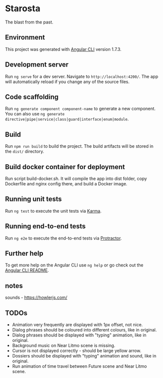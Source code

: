 # Starosta

The blast from the past.

## Environment

This project was generated with [Angular CLI](https://github.com/angular/angular-cli) version 1.7.3.

## Development server

Run `ng serve` for a dev server. Navigate to `http://localhost:4200/`. The app will automatically reload if you change any of the source files.

## Code scaffolding

Run `ng generate component component-name` to generate a new component. You can also use `ng generate directive|pipe|service|class|guard|interface|enum|module`.

## Build

Run `npm run build` to build the project. The build artifacts will be stored in the `dist/` directory.

## Build docker container for deployment

Run script build-docker.sh. It will compile the app into dist folder, copy Dockerfile and nginx config there, and build
a Docker image.

## Running unit tests

Run `ng test` to execute the unit tests via [Karma](https://karma-runner.github.io).

## Running end-to-end tests

Run `ng e2e` to execute the end-to-end tests via [Protractor](http://www.protractortest.org/).

## Further help

To get more help on the Angular CLI use `ng help` or go check out the [Angular CLI README](https://github.com/angular/angular-cli/blob/master/README.md).

## notes

sounds - https://howlerjs.com/

## TODOs

* Animation very frequently are displayed with 1px offset, not nice.
* Dialog phrases should be coloured into different colours, like in original.
* Dialog phrases should be displayed with "typing" animation, like in original.
* Background music on Near Litmo scene is missing.
* Cursor is not displayed correctly - should be large yellow arrow.
* Dossiers should be displayed with "typing" animation and sound, like in original.
* Run animation of time travel between Future scene and Near Litmo scene.
